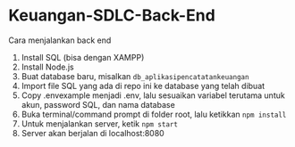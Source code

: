 # Keuangan-SDLC-Back-End

Cara menjalankan back end
1. Install SQL (bisa dengan XAMPP)
2. Install Node.js
3. Buat database baru, misalkan `db_aplikasipencatatankeuangan`
4. Import file SQL yang ada di repo ini ke database yang telah dibuat
5. Copy .envexample menjadi .env, lalu sesuaikan variabel terutama untuk akun, password SQL, dan nama database
6. Buka terminal/command prompt di folder root, lalu ketikkan `npm install`
7. Untuk menjalankan server, ketik `npm start`
8. Server akan berjalan di localhost:8080

